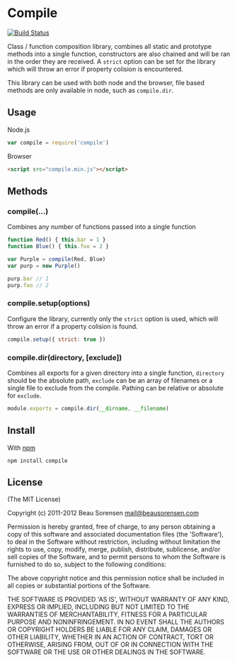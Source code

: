 
Compile
=======

[![Build Status](https://secure.travis-ci.org/sorensen/compile.png)](http://travis-ci.org/sorensen/compile) 

Class / function composition library, combines all static and prototype methods
into a single function, constructors are also chained and will be ran in the 
order they are received. A `strict` option can be set for the library which will
throw an error if property colision is encountered.

This library can be used with both node and the browser, file based methods are
only available in node, such as `compile.dir`.


Usage
-----

Node.js

``` js
var compile = require('compile')
```

Browser

``` html
<script src="compile.min.js"></script>
```


Methods
-------

### compile(…)

Combines any number of functions passed into a single function

``` js
function Red() { this.bar = 1 }
function Blue() { this.foo = 2 }

var Purple = compile(Red, Blue)
var purp = new Purple()

purp.bar // 1
purp.foo // 2
```

### compile.setup(options)

Configure the library, currently only the `strict` option is used, which will 
throw an error if a property colision is found.

``` js
compile.setup({ strict: true })
```

### compile.dir(directory, [exclude])

Combines all exports for a given directory into a single function, `directory`
should be the absolute path, `exclude` can be an array of filenames or a single
file to exclude from the compile. Pathing can be relative or absolute for `exclude`.

``` js
module.exports = compile.dir(__dirname, __filename)
```


Install
-------

With [npm](https://npmjs.org)

```
npm install compile
```


License
-------

(The MIT License)

Copyright (c) 2011-2012 Beau Sorensen <mail@beausorensen.com>

Permission is hereby granted, free of charge, to any person obtaining
a copy of this software and associated documentation files (the
'Software'), to deal in the Software without restriction, including
without limitation the rights to use, copy, modify, merge, publish,
distribute, sublicense, and/or sell copies of the Software, and to
permit persons to whom the Software is furnished to do so, subject to
the following conditions:

The above copyright notice and this permission notice shall be
included in all copies or substantial portions of the Software.

THE SOFTWARE IS PROVIDED 'AS IS', WITHOUT WARRANTY OF ANY KIND,
EXPRESS OR IMPLIED, INCLUDING BUT NOT LIMITED TO THE WARRANTIES OF
MERCHANTABILITY, FITNESS FOR A PARTICULAR PURPOSE AND NONINFRINGEMENT.
IN NO EVENT SHALL THE AUTHORS OR COPYRIGHT HOLDERS BE LIABLE FOR ANY
CLAIM, DAMAGES OR OTHER LIABILITY, WHETHER IN AN ACTION OF CONTRACT,
TORT OR OTHERWISE, ARISING FROM, OUT OF OR IN CONNECTION WITH THE
SOFTWARE OR THE USE OR OTHER DEALINGS IN THE SOFTWARE.

